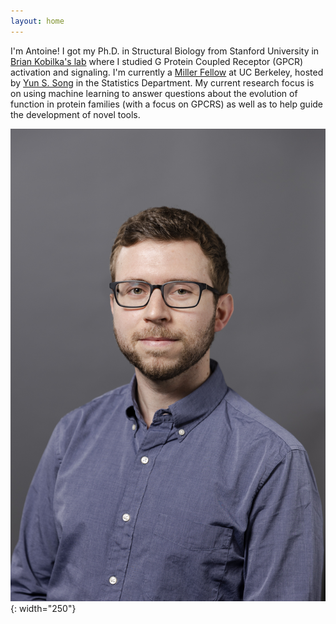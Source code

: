 ```yaml
---
layout: home
---
```


I'm Antoine! I got my Ph.D. in Structural Biology from Stanford University in [Brian Kobilka's lab](https://med.stanford.edu/kobilkalab.html) where I studied G Protein Coupled Receptor (GPCR) activation and signaling.
I'm currently a [Miller Fellow](https://miller.berkeley.edu) at UC Berkeley, hosted by [Yun S. Song](https://http://people.eecs.berkeley.edu/~yss/) in the Statistics Department.
My current research focus is on using machine learning to answer questions about the evolution of function in protein families (with a focus on GPCRS) as well as to help guide the development of novel tools.

![facephoto](/assets/20230321_MillerInst_bhs_047.jpg){: width="250"}